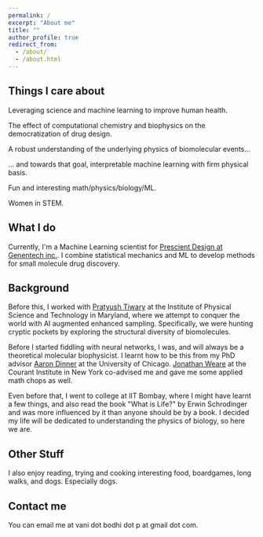 ```yaml
---
permalink: /
excerpt: "About me"
title: ""
author_profile: true
redirect_from: 
  - /about/
  - /about.html
---
```


Things I care about
----
Leveraging science and machine learning to improve human health.

The effect of computational chemistry and biophysics on the democratization of drug design.

A robust understanding of the underlying physics of biomolecular events...

... and towards that goal, interpretable machine learning with firm physical basis.

Fun and interesting math/physics/biology/ML.

Women in STEM.

What I do
----
Currently, I'm a Machine Learning scientist for [Prescient Design at Genentech inc.](https://www.gene.com/scientists/our-scientists/prescient-design). I combine statistical mechanics and ML to develop methods for small molecule drug discovery.

Background
-----
Before this, I worked with [Pratyush Tiwary](https://sites.google.com/site/pratyushtiwary/) at the Institute of Physical Science and Technology in Maryland, where we attempt to conquer the world with AI augmented enhanced sampling. Specifically, we were hunting cryptic pockets by exploring the structural diversity of biomolecules.

Before I started fiddling with neural networks, I was, and will always be a theoretical molecular biophysicist. I learnt how to be this from my PhD advisor [Aaron Dinner](https://dinner-group.uchicago.edu/) at the University of Chicago. [Jonathan Weare](https://cims.nyu.edu/~weare/) at the Courant Institute in New York co-advised me and gave me some applied math chops as well.

Even before that, I went to college at IIT Bombay, where I might have learnt a few things, and also read the book "What is Life?" by Erwin Schrodinger and was more influenced by it than anyone should be by a book. I decided my life will be dedicated to understanding the physics of biology, so here we are.

Other Stuff
------
I also enjoy reading, trying and cooking interesting food, boardgames, long walks, and dogs. Especially dogs.


Contact me
-------
You can email me at vani dot bodhi dot p at gmail dot com.